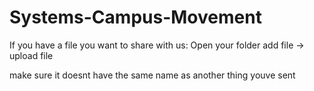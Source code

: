# Systems-Campus-Movement

If you have a file you want to share with us:
  Open your folder
  add file -> upload file
  
  make sure it doesnt have the same name as another thing youve sent

